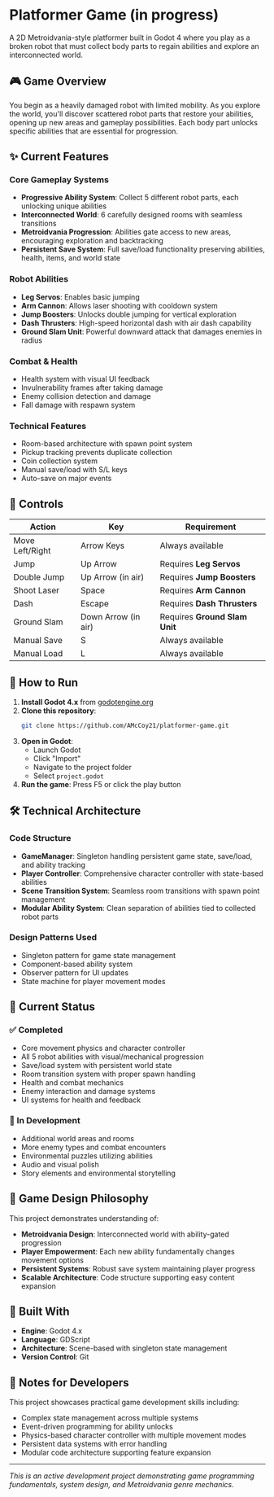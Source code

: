 # Platformer Game (in progress)

A 2D Metroidvania-style platformer built in Godot 4 where you play as a broken robot that must collect body parts to regain abilities and explore an interconnected world.

## 🎮 Game Overview

You begin as a heavily damaged robot with limited mobility. As you explore the world, you'll discover scattered robot parts that restore your abilities, opening up new areas and gameplay possibilities. Each body part unlocks specific abilities that are essential for progression.

## ✨ Current Features

### Core Gameplay Systems
- **Progressive Ability System**: Collect 5 different robot parts, each unlocking unique abilities
- **Interconnected World**: 6 carefully designed rooms with seamless transitions
- **Metroidvania Progression**: Abilities gate access to new areas, encouraging exploration and backtracking
- **Persistent Save System**: Full save/load functionality preserving abilities, health, items, and world state

### Robot Abilities
- **Leg Servos**: Enables basic jumping
- **Arm Cannon**: Allows laser shooting with cooldown system
- **Jump Boosters**: Unlocks double jumping for vertical exploration
- **Dash Thrusters**: High-speed horizontal dash with air dash capability
- **Ground Slam Unit**: Powerful downward attack that damages enemies in radius

### Combat & Health
- Health system with visual UI feedback
- Invulnerability frames after taking damage
- Enemy collision detection and damage
- Fall damage with respawn system

### Technical Features
- Room-based architecture with spawn point system
- Pickup tracking prevents duplicate collection
- Coin collection system
- Manual save/load with S/L keys
- Auto-save on major events

## 🎯 Controls

| Action | Key | Requirement |
|--------|-----|-------------|
| Move Left/Right | Arrow Keys | Always available |
| Jump | Up Arrow | Requires **Leg Servos** |
| Double Jump | Up Arrow (in air) | Requires **Jump Boosters** |
| Shoot Laser | Space | Requires **Arm Cannon** |
| Dash | Escape | Requires **Dash Thrusters** |
| Ground Slam | Down Arrow (in air) | Requires **Ground Slam Unit** |
| Manual Save | S | Always available |
| Manual Load | L | Always available |

## 🚀 How to Run

1. **Install Godot 4.x** from [godotengine.org](https://godotengine.org/)
2. **Clone this repository**:
   ```bash
   git clone https://github.com/AMcCoy21/platformer-game.git
   ```
3. **Open in Godot**:
   - Launch Godot
   - Click "Import"
   - Navigate to the project folder
   - Select `project.godot`
4. **Run the game**: Press F5 or click the play button

## 🛠️ Technical Architecture

### Code Structure
- **GameManager**: Singleton handling persistent game state, save/load, and ability tracking
- **Player Controller**: Comprehensive character controller with state-based abilities
- **Scene Transition System**: Seamless room transitions with spawn point management
- **Modular Ability System**: Clean separation of abilities tied to collected robot parts

### Design Patterns Used
- Singleton pattern for game state management
- Component-based ability system
- Observer pattern for UI updates
- State machine for player movement modes

## 🎯 Current Status

### ✅ Completed
- Core movement physics and character controller
- All 5 robot abilities with visual/mechanical progression
- Save/load system with persistent world state
- Room transition system with proper spawn handling
- Health and combat mechanics
- Enemy interaction and damage systems
- UI systems for health and feedback

### 🔄 In Development
- Additional world areas and rooms
- More enemy types and combat encounters
- Environmental puzzles utilizing abilities
- Audio and visual polish
- Story elements and environmental storytelling

## 🎨 Game Design Philosophy

This project demonstrates understanding of:
- **Metroidvania Design**: Interconnected world with ability-gated progression
- **Player Empowerment**: Each new ability fundamentally changes movement options
- **Persistent Systems**: Robust save system maintaining player progress
- **Scalable Architecture**: Code structure supporting easy content expansion

## 🔧 Built With

- **Engine**: Godot 4.x
- **Language**: GDScript
- **Architecture**: Scene-based with singleton state management
- **Version Control**: Git

## 📝 Notes for Developers

This project showcases practical game development skills including:
- Complex state management across multiple systems
- Event-driven programming for ability unlocks
- Physics-based character controller with multiple movement modes
- Persistent data systems with error handling
- Modular code architecture supporting feature expansion

---

*This is an active development project demonstrating game programming fundamentals, system design, and Metroidvania genre mechanics.*
